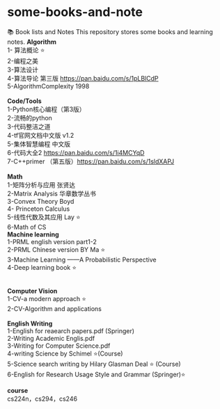 # some-books-and-note
:books: Book lists and Notes
This repository stores some books and learning notes.
**Algorithm**
</br>
1- 算法概论 :star:</br>
2-编程之美</br>
3-算法设计</br>
4-算法导论 第三版 https://pan.baidu.com/s/1pLBlCdP</br>
5-AlgorithmComplexity 1998
</br>
</br>
**Code/Tools**
</br>
1-Python核心编程（第3版）</br>
2-流畅的python</br>
3-代码整洁之道</br>
4-tf官网文档中文版 v1.2</br>
5-集体智慧编程 中文版</br>
6-代码大全2 https://pan.baidu.com/s/1i4MCYqD</br>
7-C++primer （第五版）https://pan.baidu.com/s/1sldXAPJ
</br></br>
**Math**
</br>
1-矩阵分析与应用 张贤达</br>
2-Matrix Analysis 华章数学丛书</br>
3-Convex Theory Boyd</br>
4- Princeton Calculus</br>
5-线性代数及其应用 Lay :star:
</br>
6-Math of CS
</br>
 **Machine learning**
 </br>
 1-PRML english version part1-2</br>
 2-PRML Chinese version BY Ma :star:</br>
 3-Machine Learning ——A Probabilistic Perspective</br>
 4-Deep learning book :star:
 </br></br>
 
 **Computer Vision**
 </br>
 1-CV-a modern approach :star:</br>
 2-CV-Algorithm and applications
 </br>
 </br>
 **English Writing**
 </br>
1-English for reaearch papers.pdf  (Springer)</br>
2-Writing Academic Englis.pdf </br>
3-Writing for Computer Science.pdf</br>
4-writing Science by Schimel :star:(Course)</br>
5-Science search writing by Hilary Glasman Deal  :star: (Course)</br>
6-English for Research Usage Style and Grammar (Springer):star:</br>

**course**</br>
cs224n，cs294，cs246
